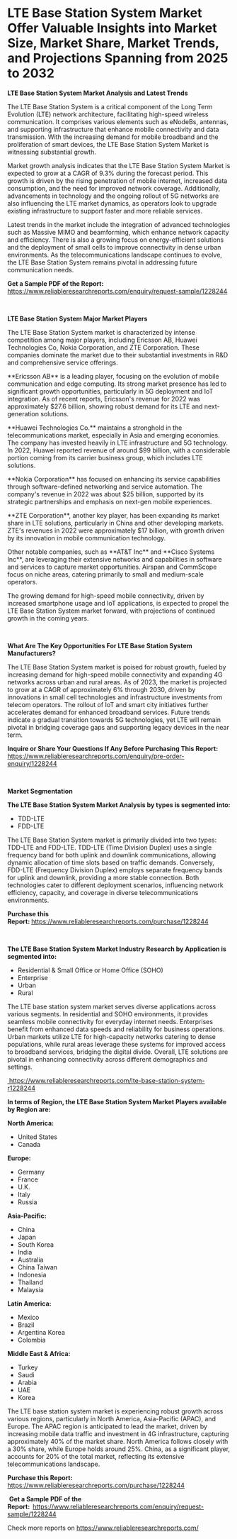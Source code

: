 <p><h1>LTE Base Station System Market Offer Valuable Insights into Market Size, Market Share, Market Trends, and Projections Spanning from 2025 to 2032</h1></p><p><strong>LTE Base Station System Market Analysis and Latest Trends</strong></p>
<p><p>The LTE Base Station System is a critical component of the Long Term Evolution (LTE) network architecture, facilitating high-speed wireless communication. It comprises various elements such as eNodeBs, antennas, and supporting infrastructure that enhance mobile connectivity and data transmission. With the increasing demand for mobile broadband and the proliferation of smart devices, the LTE Base Station System Market is witnessing substantial growth.</p><p>Market growth analysis indicates that the LTE Base Station System Market is expected to grow at a CAGR of 9.3% during the forecast period. This growth is driven by the rising penetration of mobile internet, increased data consumption, and the need for improved network coverage. Additionally, advancements in technology and the ongoing rollout of 5G networks are also influencing the LTE market dynamics, as operators look to upgrade existing infrastructure to support faster and more reliable services.</p><p>Latest trends in the market include the integration of advanced technologies such as Massive MIMO and beamforming, which enhance network capacity and efficiency. There is also a growing focus on energy-efficient solutions and the deployment of small cells to improve connectivity in dense urban environments. As the telecommunications landscape continues to evolve, the LTE Base Station System remains pivotal in addressing future communication needs.</p></p>
<p><strong>Get a Sample PDF of the Report:&nbsp;</strong> <a href="https://www.reliableresearchreports.com/enquiry/request-sample/1228244?utm_campaign=2461&utm_medium=2&utm_source=Github&utm_content=ia&utm_term=13022025&utm_id=lte-base-station-system">https://www.reliableresearchreports.com/enquiry/request-sample/1228244</a></p>
<p>&nbsp;</p>
<p><strong>LTE Base Station System Major Market Players</strong></p>
<p><p>The LTE Base Station System market is characterized by intense competition among major players, including Ericsson AB, Huawei Technologies Co, Nokia Corporation, and ZTE Corporation. These companies dominate the market due to their substantial investments in R&D and comprehensive service offerings.</p><p>**Ericsson AB** is a leading player, focusing on the evolution of mobile communication and edge computing. Its strong market presence has led to significant growth opportunities, particularly in 5G deployment and IoT integration. As of recent reports, Ericsson's revenue for 2022 was approximately $27.6 billion, showing robust demand for its LTE and next-generation solutions.</p><p>**Huawei Technologies Co.** maintains a stronghold in the telecommunications market, especially in Asia and emerging economies. The company has invested heavily in LTE infrastructure and 5G technology. In 2022, Huawei reported revenue of around $99 billion, with a considerable portion coming from its carrier business group, which includes LTE solutions. </p><p>**Nokia Corporation** has focused on enhancing its service capabilities through software-defined networking and service automation. The company's revenue in 2022 was about $25 billion, supported by its strategic partnerships and emphasis on next-gen mobile experiences.</p><p>**ZTE Corporation**, another key player, has been expanding its market share in LTE solutions, particularly in China and other developing markets. ZTE's revenues in 2022 were approximately $17 billion, with growth driven by its innovation in mobile communication technology.</p><p>Other notable companies, such as **AT&T Inc** and **Cisco Systems Inc**, are leveraging their extensive networks and capabilities in software and services to capture market opportunities. Airspan and CommScope focus on niche areas, catering primarily to small and medium-scale operators.</p><p>The growing demand for high-speed mobile connectivity, driven by increased smartphone usage and IoT applications, is expected to propel the LTE Base Station System market forward, with projections of continued growth in the coming years.</p></p>
<p>&nbsp;</p>
<p><strong>What Are The Key Opportunities For LTE Base Station System Manufacturers?</strong></p>
<p><p>The LTE Base Station System market is poised for robust growth, fueled by increasing demand for high-speed mobile connectivity and expanding 4G networks across urban and rural areas. As of 2023, the market is projected to grow at a CAGR of approximately 6% through 2030, driven by innovations in small cell technologies and infrastructure investments from telecom operators. The rollout of IoT and smart city initiatives further accelerates demand for enhanced broadband services. Future trends indicate a gradual transition towards 5G technologies, yet LTE will remain pivotal in bridging coverage gaps and supporting legacy devices in the near term.</p></p>
<p><strong>Inquire or Share Your Questions If Any Before Purchasing This Report:</strong> <a href="https://www.reliableresearchreports.com/enquiry/pre-order-enquiry/1228244?utm_campaign=2461&utm_medium=2&utm_source=Github&utm_content=ia&utm_term=13022025&utm_id=lte-base-station-system">https://www.reliableresearchreports.com/enquiry/pre-order-enquiry/1228244</a></p>
<p>&nbsp;</p>
<p><strong>Market Segmentation</strong></p>
<p><strong>The LTE Base Station System Market Analysis by types is segmented into:</strong></p>
<p><ul><li>TDD-LTE</li><li>FDD-LTE</li></ul></p>
<p><p>The LTE Base Station System market is primarily divided into two types: TDD-LTE and FDD-LTE. TDD-LTE (Time Division Duplex) uses a single frequency band for both uplink and downlink communications, allowing dynamic allocation of time slots based on traffic demands. Conversely, FDD-LTE (Frequency Division Duplex) employs separate frequency bands for uplink and downlink, providing a more stable connection. Both technologies cater to different deployment scenarios, influencing network efficiency, capacity, and coverage in diverse telecommunications environments.</p></p>
<p><strong>Purchase this Report:&nbsp;</strong><a href="https://www.reliableresearchreports.com/purchase/1228244?utm_campaign=2461&utm_medium=2&utm_source=Github&utm_content=ia&utm_term=13022025&utm_id=lte-base-station-system">https://www.reliableresearchreports.com/purchase/1228244</a></p>
<p>&nbsp;</p>
<p><strong>The LTE Base Station System Market Industry Research by Application is segmented into:</strong></p>
<p><ul><li>Residential & Small Office or Home Office (SOHO)</li><li>Enterprise</li><li>Urban</li><li>Rural</li></ul></p>
<p><p>The LTE base station system market serves diverse applications across various segments. In residential and SOHO environments, it provides seamless mobile connectivity for everyday internet needs. Enterprises benefit from enhanced data speeds and reliability for business operations. Urban markets utilize LTE for high-capacity networks catering to dense populations, while rural areas leverage these systems for improved access to broadband services, bridging the digital divide. Overall, LTE solutions are pivotal in enhancing connectivity across different demographics and settings.</p></p>
<p><a href="https://www.reliableresearchreports.com/lte-base-station-system-r1228244?utm_campaign=2461&utm_medium=2&utm_source=Github&utm_content=ia&utm_term=13022025&utm_id=lte-base-station-system">&nbsp;https://www.reliableresearchreports.com/lte-base-station-system-r1228244</a></p>
<p><strong>In terms of Region, the LTE Base Station System Market Players available by Region are:</strong></p>
<p>
    <p> <strong> North America: </strong>
        <ul>
            <li>United States</li>
            <li>Canada</li>
        </ul>
        </p> 
    <p> <strong> Europe: </strong>
        <ul>
            <li>Germany</li>
            <li>France</li>
            <li>U.K.</li>
            <li>Italy</li>
            <li>Russia</li>
        </ul>
        </p> 
    <p> <strong> Asia-Pacific: </strong>
        <ul>
            <li>China</li>
            <li>Japan</li>
            <li>South Korea</li>
            <li>India</li>
            <li>Australia</li>
            <li>China Taiwan</li>
            <li>Indonesia</li>
            <li>Thailand</li>
            <li>Malaysia</li>
        </ul>
        </p> 
    <p> <strong> Latin America: </strong>
        <ul>
            <li>Mexico</li>
            <li>Brazil</li>
            <li>Argentina Korea</li>
            <li>Colombia</li>
        </ul>
        </p> 
    <p> <strong> Middle East & Africa: </strong>
        <ul>
            <li>Turkey</li>
            <li>Saudi</li>
            <li>Arabia</li>
            <li>UAE</li>
            <li>Korea</li>
        </ul>
    </p>
    </p>
<p><p>The LTE base station system market is experiencing robust growth across various regions, particularly in North America, Asia-Pacific (APAC), and Europe. The APAC region is anticipated to lead the market, driven by increasing mobile data traffic and investment in 4G infrastructure, capturing approximately 40% of the market share. North America follows closely with a 30% share, while Europe holds around 25%. China, as a significant player, accounts for 20% of the total market, reflecting its extensive telecommunications landscape.</p></p>
<p><strong>Purchase this Report: </strong><a href="https://www.reliableresearchreports.com/purchase/1228244?utm_campaign=2461&utm_medium=2&utm_source=Github&utm_content=ia&utm_term=13022025&utm_id=lte-base-station-system">https://www.reliableresearchreports.com/purchase/1228244</a></p>
<p>&nbsp;<strong>Get a Sample PDF of the Report:&nbsp;&nbsp;</strong><a href="https://www.reliableresearchreports.com/enquiry/request-sample/1228244?utm_campaign=2461&utm_medium=2&utm_source=Github&utm_content=ia&utm_term=13022025&utm_id=lte-base-station-system">https://www.reliableresearchreports.com/enquiry/request-sample/1228244</a></p>
<p><strong></strong></p>
<p>Check more reports on <a href="https://www.reliableresearchreports.com/?utm_campaign=2461&utm_medium=2&utm_source=Github&utm_content=ia&utm_term=13022025&utm_id=lte-base-station-system">https://www.reliableresearchreports.com/</a></p>